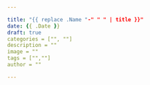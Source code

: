 ```yaml
---

title: "{{ replace .Name "-" " " | title }}"
date: {{ .Date }}
draft: true
categories = ["", ""]
description = ""
image = ""
tags = ["",""]
author = ""

---
```


